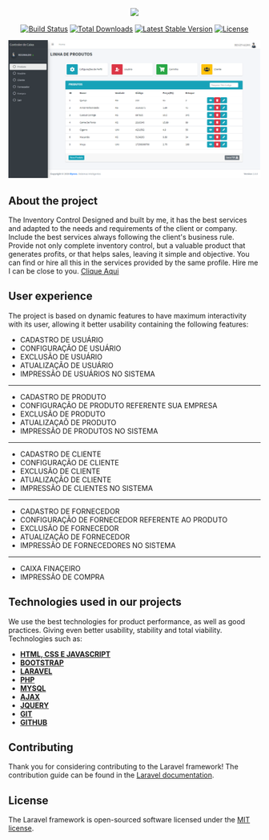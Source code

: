 <p align="center"><img src="https://res.cloudinary.com/dtfbvvkyp/image/upload/v1566331377/laravel-logolockup-cmyk-red.svg" width="400"></p>

<p align="center">
<a href="https://travis-ci.org/laravel/framework"><img src="https://travis-ci.org/laravel/framework.svg" alt="Build Status"></a>
<a href="https://packagist.org/packages/laravel/framework"><img src="https://poser.pugx.org/laravel/framework/d/total.svg" alt="Total Downloads"></a>
<a href="https://packagist.org/packages/laravel/framework"><img src="https://poser.pugx.org/laravel/framework/v/stable.svg" alt="Latest Stable Version"></a>
<a href="https://packagist.org/packages/laravel/framework"><img src="https://poser.pugx.org/laravel/framework/license.svg" alt="License"></a>
</p>

<div id="carouselExampleIndicators" class="carousel slide" data-ride="carousel">
  <div class="carousel-inner">
    <div class="carousel-item">
      <img class="d-block w-100" src="./public/readme/produto.png" alt="Quarto Slide">
    </div>
  </div>
</div>



## About the project

The Inventory Control Designed and built by me, it has the best services and adapted to the needs and requirements of the client or company. Include the best services always following the client's business rule. Provide not only complete inventory control, but a valuable product that generates profits, or that helps sales, leaving it simple and objective. You can find
or hire all this in the services provided by the same profile. Hire me I can be close to you. [Clique Aqui](https://www.instagram.com/reginaldohiss/?hl=pt-br)


## User experience

The project is based on dynamic features to have maximum interactivity with its user, allowing it
better usability containing the following features:

- CADASTRO DE USUÁRIO
- CONFIGURAÇÃO DE USUÁRIO
- EXCLUSÃO DE USUÁRIO
- ATUALIZAÇÃO DE USUÁRIO
- IMPRESSÃO DE USUÁRIOS NO SISTEMA
-------------------------------
- CADASTRO DE PRODUTO
- CONFIGURAÇÃO DE PRODUTO REFERENTE SUA EMPRESA
- EXCLUSÃO DE PRODUTO
- ATUALIZAÇAÕ DE PRODUTO
- IMPRESSÃO DE PRODUTOS NO SISTEMA
-------------------------------
- CADASTRO DE CLIENTE
- CONFIGURAÇÃO DE CLIENTE
- EXCLUSÃO DE CLIENTE
- ATUALIZAÇÃO DE CLIENTE
- IMPRESSÃO DE CLIENTES NO SISTEMA
-------------------------------
- CADASTRO DE FORNECEDOR
- CONFIGURAÇÃO DE FORNECEDOR REFERENTE AO PRODUTO
- EXCLUSÃO DE FORNECEDOR
- ATUALIZAÇÃO DE FORNECEDOR
- IMPRESSÃO DE FORNECEDORES NO SISTEMA
--------------------------------
- CAIXA FINAÇEIRO
- IMPRESSÃO DE COMPRA


## Technologies used in our projects 

We use the best technologies for product performance, as well as good practices. Giving even better usability, stability and total viability. Technologies such as:

- **[HTML, CSS E JAVASCRIPT](https://developer.mozilla.org/pt-BR/docs/Web/HTML)**
- **[BOOTSTRAP](https://getbootstrap.com/)**
- **[LARAVEL](https://laravel.com/)**
- **[PHP](https://www.php.net/)**
- **[MYSQL](https://www.mysql.com/)**
- **[AJAX](https://api.jquery.com/jquery.ajax/)**
- **[JQUERY](https://jquery.com/)**
- **[GIT](https://git-scm.com/)**
- **[GITHUB](https://github.com/)**

## Contributing

Thank you for considering contributing to the Laravel framework! The contribution guide can be found in the [Laravel documentation](https://laravel.com/docs/contributions).

## License

The Laravel framework is open-sourced software licensed under the [MIT license](https://opensource.org/licenses/MIT).
